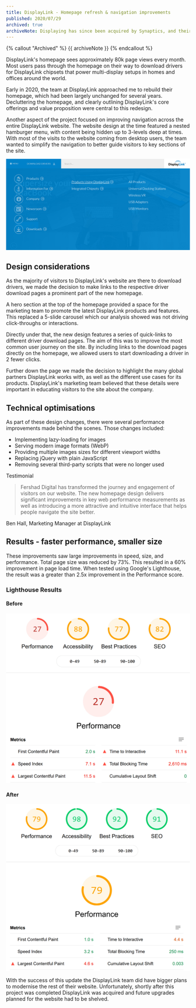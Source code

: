 ```yaml
---
title: DisplayLink - Homepage refresh & navigation improvements
published: 2020/07/29
archived: true
archiveNote: Displaying has since been acquired by Synaptics, and their website has changed considerably since this project
---
```


{% callout "Archived" %}
{{ archiveNote }}
{% endcallout %}

DisplayLink's homepage sees approximately 80k page views every month. Most users pass through the homepage on their way to download drivers for DisplayLink chipsets that power multi-display setups in homes and offices around the world.

Early in 2020, the team at DisplayLink approached me to rebuild their homepage, which had been largely unchanged for several years. Decluttering the homepage, and clearly outlining DisplayLink's core offerings and value proposition were central to this redesign.

Another aspect of the project focused on improving navigation across the entire DisplayLink website. The website design at the time featured a nested hamburger menu, with content being hidden up to 3-levels deep at times. With most of the visits to the website coming from desktop users, the team wanted to simplify the navigation to better guide visitors to key sections of the site.

![Nested hamburger menu](../../public/img/blog/fa449616337b587a22955ee5c0c01096af7e66ad-2701x1337.jpeg "Screenshot of the nested hamburger menu on the old DisplayLink website")

## Design considerations

As the majority of visitors to DisplayLink's website are there to download drivers, we made the decision to make links to the respective driver download pages a prominent part of the new homepage.

A hero section at the top of the homepage provided a space for the marketing team to promote the latest DisplayLink products and features. This replaced a 5-slide carousel which our analysis showed was not driving click-throughs or interactions.

Directly under that, the new design features a series of quick-links to different driver download pages. The aim of this was to improve the most common user journey on the site. By including links to the download pages directly on the homepage, we allowed users to start downloading a driver in 2 fewer clicks.

Further down the page we made the decision to highlight the many global partners DisplayLink works with, as well as the different use cases for its products. DisplayLink's marketing team believed that these details were important in educating visitors to the site about the company.

## Technical optimisations

As part of these design changes, there were several performance improvements made behind the scenes. Those changes included:

- Implementing lazy-loading for images
- Serving modern image formats (WebP)
- Providing multiple images sizes for different viewport widths
- Replacing jQuery with plain JavaScript
- Removing several third-party scripts that were no longer used

Testimonial

> Fershad Digital has transformed the journey and engagement of visitors on our website. The new homepage design delivers significant improvements in key web performance measurements as well as introducing a more attractive and intuitive interface that helps people navigate the site better.

Ben Hall, Marketing Manager at DisplayLink

## Results - faster performance, smaller size

These improvements saw large improvements in speed, size, and performance. Total page size was reduced by 73%. This resulted in a 60% improvement in page load time. When tested using Google's Lighthouse, the result was a greater than 2.5x improvement in the Performance score.

### Lighthouse Results

#### **Before**

![Screenshot of Google Lighthouse Results](../../public/img/blog/85a31716b832d8fa3196664bc37d4bab8f78bb55-1333x1226.png "DisplayLink Homepage - Lighthouse scores before update")

#### **After**

![Screenshot of Google Lighthouse Results](../../public/img/blog/f7325891ca00f3649dc177848bec2d113cbd8662-1357x1226.png "DisplayLink Homepage - Lighthouse scores after update")

With the success of this update the DisplayLink team did have bigger plans to modernise the rest of their website. Unfortunately, shortly after this project was completed DisplayLink was acquired and future upgrades planned for the website had to be shelved.
